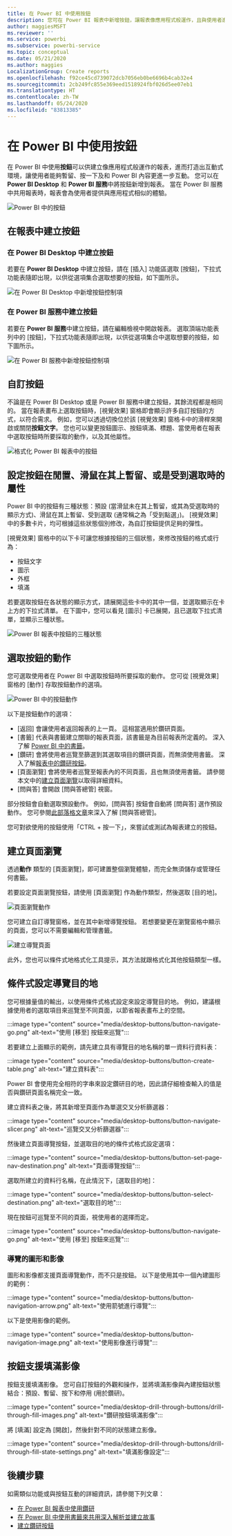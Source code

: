 ```yaml
---
title: 在 Power BI 中使用按鈕
description: 您可在 Power BI 報表中新增按鈕，讓報表像應用程式般運作，且與使用者進行更進一步的互動。
author: maggiesMSFT
ms.reviewer: ''
ms.service: powerbi
ms.subservice: powerbi-service
ms.topic: conceptual
ms.date: 05/21/2020
ms.author: maggies
LocalizationGroup: Create reports
ms.openlocfilehash: f92ce45cd739072dcb7056eb0be6696b4cab32e4
ms.sourcegitcommit: 2cb249fc855e369eed1518924fbf026d5ee07eb1
ms.translationtype: HT
ms.contentlocale: zh-TW
ms.lasthandoff: 05/24/2020
ms.locfileid: "83813385"
---
```

# <a name="use-buttons-in-power-bi"></a>在 Power BI 中使用按鈕
在 Power BI 中使用**按鈕**可以供建立像應用程式般運作的報表，進而打造出互動式環境，讓使用者能夠暫留、按一下及和 Power BI 內容更進一步互動。 您可以在 **Power BI Desktop** 和 **Power BI 服務**中將按鈕新增到報表。 當在 Power BI 服務中共用報表時，報表會為使用者提供與應用程式相似的體驗。

![Power BI 中的按鈕](media/desktop-buttons/power-bi-buttons.png)

## <a name="create-buttons-in-reports"></a>在報表中建立按鈕

### <a name="create-a-button-in-power-bi-desktop"></a>在 Power BI Desktop 中建立按鈕

若要在 **Power BI Desktop** 中建立按鈕，請在 [插入] 功能區選取 [按鈕]，下拉式功能表隨即出現，以供從選項集合選取想要的按鈕，如下圖所示。 

![在 Power BI Desktop 中新增按鈕控制項](media/desktop-buttons/power-bi-button-dropdown.png)

### <a name="create-a-button-in-the-power-bi-service"></a>在 Power BI 服務中建立按鈕

若要在 **Power BI 服務**中建立按鈕，請在編輯檢視中開啟報表。 選取頂端功能表列中的 [按鈕]，下拉式功能表隨即出現，以供從選項集合中選取想要的按鈕，如下圖所示。 

![在 Power BI 服務中新增按鈕控制項](media/desktop-buttons/power-bi-button-service-dropdown.png)

## <a name="customize-a-button"></a>自訂按鈕

不論是在 Power BI Desktop 或是 Power BI 服務中建立按鈕，其餘流程都是相同的。 當在報表畫布上選取按鈕時，[視覺效果] 窗格即會顯示許多自訂按鈕的方式，以符合需求。 例如，您可以透過切換位於該 [視覺效果] 窗格卡中的滑桿來開啟或關閉**按鈕文字**。 您也可以變更按鈕圖示、按鈕填滿、標題、當使用者在報表中選取按鈕時所要採取的動作，以及其他屬性。

![格式化 Power BI 報表中的按鈕](media/desktop-buttons/power-bi-button-properties.png)

## <a name="set-button-properties-when-idle-hovered-over-or-selected"></a>設定按鈕在閒置、滑鼠在其上暫留、或是受到選取時的屬性

Power BI 中的按鈕有三種狀態：預設 (當滑鼠未在其上暫留，或其為受選取時的顯示方式)、滑鼠在其上暫留、受到選取 (通常稱之為「受到點選」)。 [視覺效果] 中的多數卡片，均可根據這些狀態個別修改，為自訂按鈕提供足夠的彈性。

[視覺效果] 窗格中的以下卡可讓您根據按鈕的三個狀態，來修改按鈕的格式或行為：

* 按鈕文字
* 圖示
* 外框
* 填滿

若要選取按鈕在各狀態的顯示方式，請展開這些卡中的其中一個，並選取顯示在卡上方的下拉式清單。 在下圖中，您可以看見 [圖示] 卡已展開，且已選取下拉式清單，並顯示三種狀態。

![Power BI 報表中按鈕的三種狀態](media/desktop-buttons/power-bi-button-format.png)

## <a name="select-the-action-for-a-button"></a>選取按鈕的動作

您可選取使用者在 Power BI 中選取按鈕時所要採取的動作。 您可從 [視覺效果] 窗格的 [動作] 存取按鈕動作的選項。

![Power BI 中的按鈕動作](media/desktop-buttons/power-bi-button-action.png)

以下是按鈕動作的選項：

- [返回] 會讓使用者返回報表的上一頁。 這相當適用於鑽研頁面。
- [書籤] 代表與書籤建立關聯的報表頁面，該書籤是為目前報表所定義的。 深入了解 [Power BI 中的書籤](desktop-bookmarks.md)。 
- [鑽研] 會將使用者巡覽至篩選到其選取項目的鑽研頁面，而無須使用書籤。 深入了解[報表中的鑽研按鈕](desktop-drill-through-buttons.md)。
- [頁面瀏覽] 會將使用者巡覽至報表內的不同頁面，且也無須使用書籤。 請參閱本文中的[建立頁面瀏覽](#create-page-navigation)以取得詳細資料。
- [問與答] 會開啟 [問與答總管] 視窗。 

部分按鈕會自動選取預設動作。 例如，[問與答] 按鈕會自動將 [問與答] 選作預設動作。 您可參閱[此部落格文章](https://powerbi.microsoft.com/blog/power-bi-desktop-april-2018-feature-summary/#Q&AExplorer)來深入了解 [問與答總管]。

您可對欲使用的按鈕使用「CTRL + 按一下」，來嘗試或測試為報表建立的按鈕。 

## <a name="create-page-navigation"></a>建立頁面瀏覽

透過**動作** 類型的 [頁面瀏覽]，即可建置整個瀏覽體驗，而完全無須儲存或管理任何書籤。

若要設定頁面瀏覽按鈕，請使用 [頁面瀏覽] 作為動作類型，然後選取 [目的地]。

![頁面瀏覽動作](media/desktop-buttons/power-bi-page-navigation.png)

您可建立自訂導覽窗格，並在其中新增導覽按鈕。 若想要變更在瀏覽窗格中顯示的頁面，您可以不需要編輯和管理書籤。

![建立導覽頁面](media/desktop-buttons/power-bi-build-navigation-pane.png)

此外，您也可以條件式地格式化工具提示，其方法就跟格式化其他按鈕類型一樣。

## <a name="set-the-navigation-destination-conditionally"></a>條件式設定導覽目的地

您可根據量值的輸出，以使用條件式格式設定來設定導覽目的地。 例如，建議根據使用者的選取項目來巡覽至不同頁面，以節省報表畫布上的空間。

:::image type="content" source="media/desktop-buttons/button-navigate-go.png" alt-text="使用 [移至] 按鈕來巡覽":::
 
若要建立上面顯示的範例，請先建立具有導覽目的地名稱的單一資料行資料表：

:::image type="content" source="media/desktop-buttons/button-create-table.png" alt-text="建立資料表":::

Power BI 會使用完全相符的字串來設定鑽研目的地，因此請仔細檢查輸入的值是否與鑽研頁面名稱完全一致。

建立資料表之後，將其新增至頁面作為單選交叉分析篩選器：

:::image type="content" source="media/desktop-buttons/button-navigate-slicer.png" alt-text="巡覽交叉分析篩選器":::

然後建立頁面導覽按鈕，並選取目的地的條件式格式設定選項：

:::image type="content" source="media/desktop-buttons/button-set-page-nav-destination.png" alt-text="頁面導覽按鈕":::
 
選取所建立的資料行名稱，在此情況下，[選取目的地]：

:::image type="content" source="media/desktop-buttons/button-select-destination.png" alt-text="選取目的地":::

現在按鈕可巡覽至不同的頁面，視使用者的選擇而定。

:::image type="content" source="media/desktop-buttons/button-navigate-go.png" alt-text="使用 [移至] 按鈕來巡覽":::
 
### <a name="shapes-and-images-for-navigation"></a>導覽的圖形和影像

圖形和影像都支援頁面導覽動作，而不只是按鈕。 以下是使用其中一個內建圖形的範例：

:::image type="content" source="media/desktop-buttons/button-navigation-arrow.png" alt-text="使用箭號進行導覽":::
 
以下是使用影像的範例。

:::image type="content" source="media/desktop-buttons/button-navigation-image.png" alt-text="使用影像進行導覽":::
 
## <a name="buttons-support-fill-images"></a>按鈕支援填滿影像

按鈕支援填滿影像。 您可自訂按鈕的外觀和操作，並將填滿影像與內建按鈕狀態結合：預設、暫留、按下和停用 (用於鑽研)。

:::image type="content" source="media/desktop-drill-through-buttons/drill-through-fill-images.png" alt-text="鑽研按鈕填滿影像":::

將 [填滿] 設定為 [開啟]，然後針對不同的狀態建立影像。

:::image type="content" source="media/desktop-drill-through-buttons/drill-through-fill-state-settings.png" alt-text="填滿影像設定":::


## <a name="next-steps"></a>後續步驟
如需類似功能或與按鈕互動的詳細資訊，請參閱下列文章：

* [在 Power BI 報表中使用鑽研](desktop-drillthrough.md)
* [在 Power BI 中使用書籤來共用深入解析並建立故事](desktop-bookmarks.md)
* [建立鑽研按鈕](desktop-drill-through-buttons.md)

